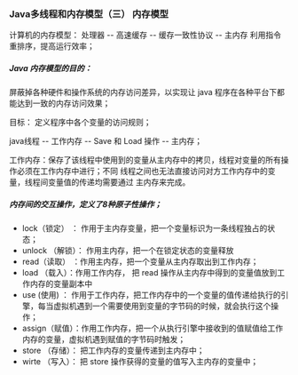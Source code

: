 ### Java多线程和内存模型（三） 内存模型

计算机的内存模型：
处理器  -- 高速缓存 -- 缓存一致性协议 -- 主内存
利用指令重排序，提高运行效率；


##### Java 内存模型的目的：
屏蔽掉各种硬件和操作系统的内存访问差异，以实现让 java 程序在各种平台下都能达到一致的内存访问效果；

目标： 定义程序中各个变量的访问规则；

java线程 -- 工作内存 -- Save 和 Load 操作 -- 主内存；

工作内存：保存了该线程中使用到的变量从主内存中的拷贝，线程对变量的所有操作必须在工作内存中进行；不同 线程之间也无法直接访问对方工作内存中的变量，线程间变量值的传递均需要通过 主内存来完成。


##### 内存间的交互操作，定义了8种原子性操作；
+ lock（锁定） ： 作用于主内存变量，把一个变量标识为一条线程独占的状态；
+ unlock （解锁）： 作用主内存，把一个在锁定状态的变量释放
+ read（读取） ：作用主内存，把一个变量从主内存取出到工作内存；
+ load （载入）：作用工作内存， 把 read 操作从主内存中得到的变量值放到工作内存的变量副本中
+ use (使用) ： 作用于工作内存，把工作内存中的一个变量的值传递给执行的引擎，每当虚拟机遇到一个需要使用到变量的字节码的时候，就会执行这个操作；
+ assign（赋值）：作用工作内存，把一个从执行引擎中接收到的值赋值给工作内存的变量，虚拟机遇到赋值的字节码时触发；
+ store （存储）： 把工作内存的变量传递到主内存中；
+ wirte （写入）： 把 store 操作获得的变量的值写入主内存的变量中；